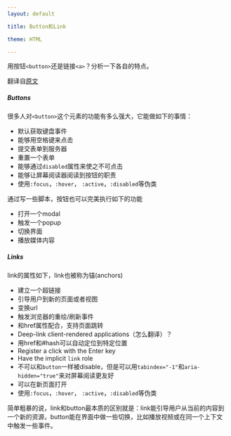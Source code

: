 ```yaml
---
layout: default

title: Button和Link

theme: HTML

---
```


用按钮`<button>`还是链接`<a>`？分析一下各自的特点。

翻译自[原文](https://marcysutton.com/links-vs-buttons-in-modern-web-applications/)

##### Buttons

很多人对`<button>`这个元素的功能有多么强大，它能做如下的事情：

- 默认获取键盘事件
- 能够用空格键来点击
- 提交表单到服务器
- 重置一个表单
- 能够通过`disabled`属性来使之不可点击
- 能够让屏幕阅读器阅读到按钮的职责
- 使用`:focus`，`:hover`， `:active`，`:disabled`等伪类

通过写一些脚本，按钮也可以完美执行如下的功能

- 打开一个modal
- 触发一个popup
- 切换界面
- 播放媒体内容



##### Links

link的属性如下，link也被称为锚(anchors)

- 建立一个超链接
- 引导用户到新的页面或者视图
- 变换url
- 触发浏览器的重绘/刷新事件
- 和href属性配合，支持页面跳转
- Deep-link client-rendered applications（怎么翻译）？
- 用href和#hash可以自动定位到特定位置
- Register a click with the Enter key
- Have the implicit `link` role
- 不可以和`button`一样被disable，但是可以用`tabindex="-1"`和`aria-hidden="true"`来对屏幕阅读更友好
- 可以在新页面打开
- 使用`:focus`，`:hover`， `:active`，`:disabled`等伪类

简单粗暴的说，link和button最本质的区别就是：link能引导用户从当前的内容到一个新的资源，button能在界面中做一些切换，比如播放视频或在同一个上下文中触发一些事件。
